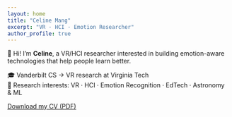 ```yaml
---
layout: home
title: "Celine Mang"
excerpt: "VR · HCI · Emotion Researcher"
author_profile: true
---
```


👋 Hi! I’m **Celine**, a VR/HCI researcher interested in building emotion-aware technologies that help people learn better.

🎓 Vanderbilt CS → VR research at Virginia Tech  
🔬 Research interests: VR · HCI · Emotion Recognition · EdTech · Astronomy & ML

[Download my CV (PDF)](/assets/CelineMang_CV.pdf)